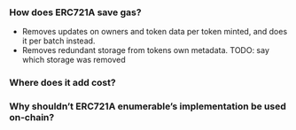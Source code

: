 ### How does ERC721A save gas?
- Removes updates on owners and token data per token minted, and does it per batch instead.
- Removes redundant storage from tokens own metadata. TODO: say which storage was removed

### Where does it add cost?

### Why shouldn’t ERC721A enumerable’s implementation be used on-chain?
